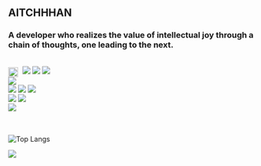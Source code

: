 ## **AITCHHHAN**

### A developer who realizes the value of intellectual joy through a chain of thoughts, one leading to the next.
<br/>
<div>
  <!-- Backend -->
  <img src="https://cdn.jsdelivr.net/gh/devicons/devicon/icons/java/java-original.svg" width="20" style="vertical-align: middle; margin-right: 5px;" />
  <img src="https://img.shields.io/badge/Java-%23b07219?style=flat-square&logoColor=white"/>
  <img src="https://img.shields.io/badge/Spring%20Boot-6DB33F?style=flat-square&logo=springboot&logoColor=white"/>
  <img src="https://img.shields.io/badge/MySQL-4479A1?style=flat-square&logo=mysql&logoColor=white"/>
  <br/>
  <!-- Language -->
  <img src="https://img.shields.io/badge/C++-00599C?style=flat-square&logo=c%2B%2B&logoColor=white"/>
  <br/>
  <!-- Infra -->
  <img src="https://img.shields.io/badge/Amazon%20S3-569A31?style=flat-square&logo=amazonS3&logoColor=white"/>
  <img src="https://img.shields.io/badge/Amazon%20CloudFront-F9A03C?style=flat-square&logo=amazonaws&logoColor=white"/>
  <img src="https://img.shields.io/badge/Amazon%20Lightsail-FF9900?style=flat-square&logo=amazonaws&logoColor=white"/>
  <br/>
  <!-- DevOps -->
  <img src="https://img.shields.io/badge/Git-F05032?style=flat-square&logo=git&logoColor=white"/>
  <img src="https://img.shields.io/badge/GitHub-181717?style=flat-square&logo=github&logoColor=white"/>
  <br/>
  <!-- Others -->
  <img src="https://img.shields.io/badge/Redis-DC382D?style=flat-square&logo=redis&logoColor=white"/>
</div>

<br/>
<br/>

<!-- ![MinGyu's GitHub stats](https://github-readme-stats.vercel.app/api?username=aitchhhan&show_icons=true&theme=dracula&count_private=true) -->

![Top Langs](https://github-readme-stats.vercel.app/api/top-langs/?username=aitchhhan&layout=compact&theme=dracula)

<!-- [![Top Contributed Repositories](https://github-contributor-stats.vercel.app/api?username=aitchhhan&limit=4&theme=dracula&combine_all_yearly_contributions=true)](https://github.com/XPEnology-Community/github-contributor-stats) -->

<a href="https://github.com/devxb/gitanimals">
  <img src="https://render.gitanimals.org/farms/aitchhhan"/>
</a>
